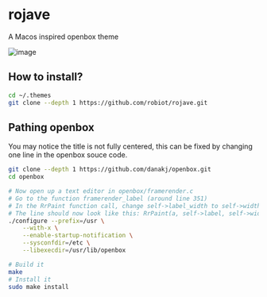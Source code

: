 # rojave
A Macos inspired openbox theme

![image](https://user-images.githubusercontent.com/68228472/153613348-773d9270-086e-448e-b78a-3f00e189062a.png)

## How to install?
```bash
cd ~/.themes
git clone --depth 1 https://github.com/robiot/rojave.git
```

## Pathing openbox
You may notice the title is not fully centered, this can be fixed by changing one line in the openbox souce code.

```bash
git clone --depth 1 https://github.com/danakj/openbox.git
cd openbox

# Now open up a text editor in openbox/framerender.c
# Go to the function framerender_label (around line 351)
# In the RrPaint function call, change self->label_width to self->width
# The line should now look like this: RrPaint(a, self->label, self->width, ob_rr_theme->label_height);
./configure --prefix=/usr \
    --with-x \
    --enable-startup-notification \
    --sysconfdir=/etc \
    --libexecdir=/usr/lib/openbox

# Build it
make
# Install it
sudo make install
```
